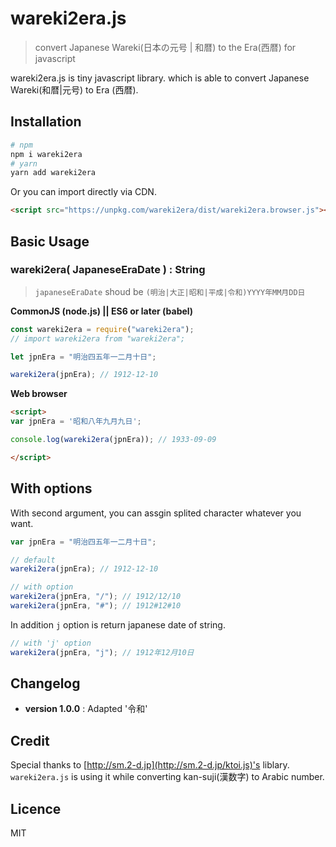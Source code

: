 # wareki2era.js

> convert Japanese Wareki(日本の元号 | 和暦) to the Era(西暦) for javascript

wareki2era.js is tiny javascript library. which is able to convert Japanese Wareki(和暦|元号) to Era (西暦).

## Installation

```bash
# npm
npm i wareki2era
# yarn
yarn add wareki2era
```

Or you can import directly via CDN.

```html
<script src="https://unpkg.com/wareki2era/dist/wareki2era.browser.js"></script>
```

## Basic Usage

### wareki2era( JapaneseEraDate ) : String

> `japaneseEraDate` shoud be `(明治|大正|昭和|平成|令和)YYYY年MM月DD日`

**CommonJS (node.js) || ES6 or later (babel)**

```js
const wareki2era = require("wareki2era");
// import wareki2era from "wareki2era";

let jpnEra = "明治四五年一二月十日";

wareki2era(jpnEra); // 1912-12-10
```

**Web browser**

```html
<script>
var jpnEra = '昭和八年九月九日';

console.log(wareki2era(jpnEra)); // 1933-09-09

</script>
```

## With options

With second argument, you can assgin splited character whatever you want.

```js
var jpnEra = "明治四五年一二月十日";

// default
wareki2era(jpnEra); // 1912-12-10

// with option
wareki2era(jpnEra, "/"); // 1912/12/10
wareki2era(jpnEra, "#"); // 1912#12#10
```

In addition `j` option is return japanese date of string.

```js
// with 'j' option
wareki2era(jpnEra, "j"); // 1912年12月10日
```

## Changelog

- **version 1.0.0** : Adapted '令和'

## Credit

Special thanks to [http://sm.2-d.jp](http://sm.2-d.jp/ktoi.js)'s liblary. `wareki2era.js` is using it while converting kan-suji(漢数字) to Arabic number.

## Licence

MIT
